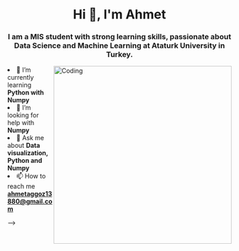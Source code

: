 <h1 align="center">Hi 👋, I'm Ahmet</h1>
<h3 align="center">I am a MIS student with strong learning skills, passionate about Data Science and Machine Learning at Ataturk University in Turkey.</h3>
<img align ="right" alt="Coding" width="400" src="https://media.tenor.com/2uyENRmiUt0AAAAC/coding.gif"


- 🔭 I’m currently learning **Python with Numpy**
- 🤝 I’m looking for help with **Numpy**
- 💬 Ask me about **Data visualization, Python and Numpy**
- 📫 How to reach me **ahmetaggoz13880@gmail.com**

-->
